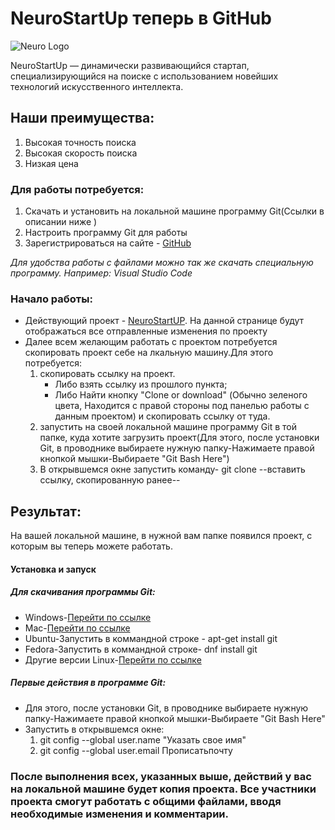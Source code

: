 # NeuroStartUp теперь в GitHub
![Neuro Logo](https://camo.githubusercontent.com/c6727c717cad1e4820481abb87524f90782445c5/68747470733a2f2f692e696d6775722e636f6d2f495a4f525769492e706e67)

NeuroStartUp — динамически развивающийся стартап, специализирующийся на поиске с использованием новейших технологий искусственного интеллекта.

## Наши преимущества:
1. Высокая точность поиска
1. Высокая скорость поиска
1. Низкая цена


### Для работы потребуется:
1. Скачать и установить на локальной машине программу Git(Ссылки в описании ниже )
1. Настроить программу Git для работы
1.  Зарегистрироваться на сайте - [GitHub](https://github.com)

 *Для удобства работы с файлами можно так же скачать специальную программу. Например: Visual Studio Code*

### Начало работы:

* Действующий проект - [NeuroStartUP](https://github.com/YuryFedoseev/NeuroStartUp.git). На данной странице будут отображаться все отправленные изменения по проекту
* Далее всем желающим работать с проектом потребуется скопировать проект себе на лкальную машину.Для этого потребуется:
    1. скопировать ссылку на проект.
         * Либо взять ссылку из прошлого пункта;
         * Либо  Найти кнопку "Clone or download" (Обычно зеленого цвета, Находится с правой стороны под панелью работы с данным проектом) и скопировать ссылку от туда.
    1. запустить на своей локальной машине программу Git в той папке, куда хотите загрузить проект(Для этого, после установки Git, в проводнике выбираете нужную папку-Нажимаете правой кнопкой мышки-Выбираете "Git Bash Here")
    1. В открывшемся окне запустить команду- git clone --вставить ссылку, скопированную ранее-- 

## Результат:
На вашей локальной машине, в нужной вам папке появился проект, с которым вы теперь можете работать.
#### Установка и запуск

##### Для скачивания программы Git:

* Windows-[Перейти по ссылке](https://git-scm.com/download/win)
* Mac-[Перейти по ссылке](https://git-scm.com/download/mac)
* Ubuntu-Запустить в коммандной строке - apt-get install git
* Fedora-Запустить в коммандной строке- dnf install git 
* Другие версии Linux-[Перейти по ссылке](https://git-scm.com/download/linux)

##### Первые действия в программе Git:
* Для этого, после установки Git, в проводнике выбираете нужную папку-Нажимаете правой кнопкой мышки-Выбираете "Git Bash Here"
* Запустить в открывшемся окне:
    1. git config --global user.name "Указать свое имя"
    1. git config --global user.email Прописатьпочту

### После выполнения всех, указанных выше, действий у вас на локальной машине будет копия проекта. Все участники проекта смогут работать с общими файлами, вводя необходимые изменения и комментарии.
